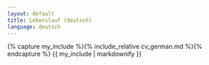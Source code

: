 ```yaml
---
layout: default
title: Lebenslauf (deutsch)
language: deutsch
---
```


{% capture my_include %}{% include_relative cv_german.md %}{% endcapture %}
{{ my_include | markdownify }}
